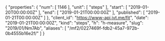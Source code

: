 {
  "properties": {
    "num": [
      1146
    ],
    "unit": [
      "steps"
    ],
    "start": [
      "2019-01-20T00:00:00Z"
    ],
    "end": [
      "2019-01-21T00:00:00Z"
    ],
    "published": [
      "2019-01-21T00:00:00Z"
    ]
  },
  "client_id": "https://www-api.jvt.me/fit",
  "date": "2019-01-21T00:00:00Z",
  "kind": "steps",
  "h": "h-measure",
  "slug": "2019/01/Nm7Ab",
  "aliases": [
    "/mf2/0227469f-fdb2-45a7-972b-0b4555b16e2f/"
  ]
}
